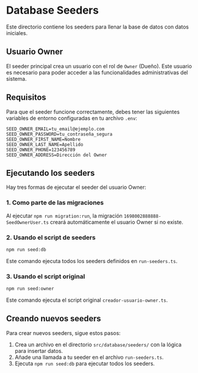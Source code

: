 # Database Seeders

Este directorio contiene los seeders para llenar la base de datos con datos iniciales.

## Usuario Owner

El seeder principal crea un usuario con el rol de `Owner` (Dueño). Este usuario es necesario para poder acceder a las funcionalidades administrativas del sistema.

## Requisitos

Para que el seeder funcione correctamente, debes tener las siguientes variables de entorno configuradas en tu archivo `.env`:

```
SEED_OWNER_EMAIL=tu_email@ejemplo.com
SEED_OWNER_PASSWORD=tu_contraseña_segura
SEED_OWNER_FIRST_NAME=Nombre
SEED_OWNER_LAST_NAME=Apellido
SEED_OWNER_PHONE=123456789
SEED_OWNER_ADDRESS=Dirección del Owner
```

## Ejecutando los seeders

Hay tres formas de ejecutar el seeder del usuario Owner:

### 1. Como parte de las migraciones

Al ejecutar `npm run migration:run`, la migración `1698002888888-SeedOwnerUser.ts` creará automáticamente el usuario Owner si no existe.

### 2. Usando el script de seeders

```bash
npm run seed:db
```

Este comando ejecuta todos los seeders definidos en `run-seeders.ts`.

### 3. Usando el script original

```bash
npm run seed:owner
```

Este comando ejecuta el script original `creador-usuario-owner.ts`.

## Creando nuevos seeders

Para crear nuevos seeders, sigue estos pasos:

1. Crea un archivo en el directorio `src/database/seeders/` con la lógica para insertar datos.
2. Añade una llamada a tu seeder en el archivo `run-seeders.ts`.
3. Ejecuta `npm run seed:db` para ejecutar todos los seeders.